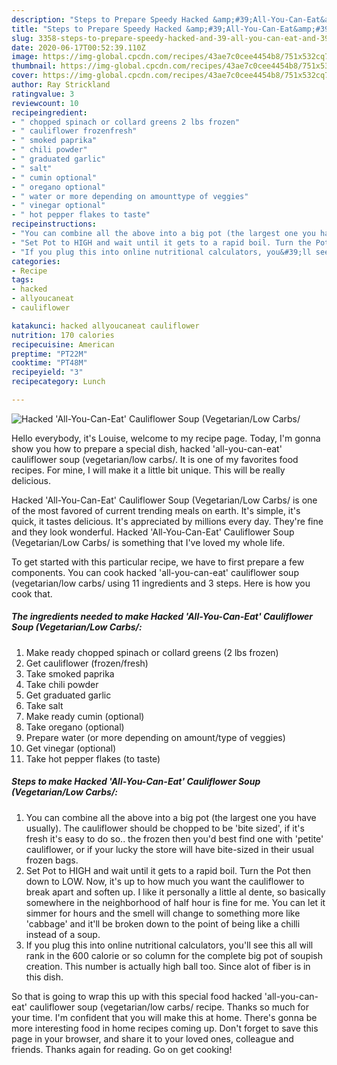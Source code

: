 ```yaml
---
description: "Steps to Prepare Speedy Hacked &amp;#39;All-You-Can-Eat&amp;#39; Cauliflower Soup (Vegetarian/Low Carbs/"
title: "Steps to Prepare Speedy Hacked &amp;#39;All-You-Can-Eat&amp;#39; Cauliflower Soup (Vegetarian/Low Carbs/"
slug: 3358-steps-to-prepare-speedy-hacked-and-39-all-you-can-eat-and-39-cauliflower-soup-vegetarian-low-carbs
date: 2020-06-17T00:52:39.110Z
image: https://img-global.cpcdn.com/recipes/43ae7c0cee4454b8/751x532cq70/hacked-all-you-can-eat-cauliflower-soup-vegetarianlow-carbs-recipe-main-photo.jpg
thumbnail: https://img-global.cpcdn.com/recipes/43ae7c0cee4454b8/751x532cq70/hacked-all-you-can-eat-cauliflower-soup-vegetarianlow-carbs-recipe-main-photo.jpg
cover: https://img-global.cpcdn.com/recipes/43ae7c0cee4454b8/751x532cq70/hacked-all-you-can-eat-cauliflower-soup-vegetarianlow-carbs-recipe-main-photo.jpg
author: Ray Strickland
ratingvalue: 3
reviewcount: 10
recipeingredient:
- " chopped spinach or collard greens 2 lbs frozen"
- " cauliflower frozenfresh"
- " smoked paprika"
- " chili powder"
- " graduated garlic"
- " salt"
- " cumin optional"
- " oregano optional"
- " water or more depending on amounttype of veggies"
- " vinegar optional"
- " hot pepper flakes to taste"
recipeinstructions:
- "You can combine all the above into a big pot (the largest one you have usually). The cauliflower should be chopped to be &#39;bite sized&#39;, if it&#39;s fresh it&#39;s easy to do so.. the frozen then you&#39;d best find one with &#39;petite&#39; cauliflower, or if your lucky the store will have bite-sized in their usual frozen bags."
- "Set Pot to HIGH and wait until it gets to a rapid boil. Turn the Pot then down to LOW. Now, it&#39;s up to how much you want the cauliflower to break apart and soften up. I like it personally a little al dente, so basically somewhere in the neighborhood of half hour is fine for me. You can let it simmer for hours and the smell will change to something more like &#39;cabbage&#39; and it&#39;ll be broken down to the point of being like a chilli instead of a soup."
- "If you plug this into online nutritional calculators, you&#39;ll see this all will rank in the 600 calorie or so column for the complete big pot of soupish creation. This number is actually high ball too. Since alot of fiber is in this dish."
categories:
- Recipe
tags:
- hacked
- allyoucaneat
- cauliflower

katakunci: hacked allyoucaneat cauliflower 
nutrition: 170 calories
recipecuisine: American
preptime: "PT22M"
cooktime: "PT48M"
recipeyield: "3"
recipecategory: Lunch

---
```



![Hacked &#39;All-You-Can-Eat&#39; Cauliflower Soup (Vegetarian/Low Carbs/](https://img-global.cpcdn.com/recipes/43ae7c0cee4454b8/751x532cq70/hacked-all-you-can-eat-cauliflower-soup-vegetarianlow-carbs-recipe-main-photo.jpg)

Hello everybody, it's Louise, welcome to my recipe page. Today, I'm gonna show you how to prepare a special dish, hacked &#39;all-you-can-eat&#39; cauliflower soup (vegetarian/low carbs/. It is one of my favorites food recipes. For mine, I will make it a little bit unique. This will be really delicious.

Hacked &#39;All-You-Can-Eat&#39; Cauliflower Soup (Vegetarian/Low Carbs/ is one of the most favored of current trending meals on earth. It's simple, it's quick, it tastes delicious. It's appreciated by millions every day. They're fine and they look wonderful. Hacked &#39;All-You-Can-Eat&#39; Cauliflower Soup (Vegetarian/Low Carbs/ is something that I've loved my whole life.




To get started with this particular recipe, we have to first prepare a few components. You can cook hacked &#39;all-you-can-eat&#39; cauliflower soup (vegetarian/low carbs/ using 11 ingredients and 3 steps. Here is how you cook that.

<!--inarticleads1-->

##### The ingredients needed to make Hacked &#39;All-You-Can-Eat&#39; Cauliflower Soup (Vegetarian/Low Carbs/:

1. Make ready  chopped spinach or collard greens (2 lbs frozen)
1. Get  cauliflower (frozen/fresh)
1. Take  smoked paprika
1. Take  chili powder
1. Get  graduated garlic
1. Take  salt
1. Make ready  cumin (optional)
1. Take  oregano (optional)
1. Prepare  water (or more depending on amount/type of veggies)
1. Get  vinegar (optional)
1. Take  hot pepper flakes (to taste)




<!--inarticleads2-->

##### Steps to make Hacked &#39;All-You-Can-Eat&#39; Cauliflower Soup (Vegetarian/Low Carbs/:

1. You can combine all the above into a big pot (the largest one you have usually). The cauliflower should be chopped to be &#39;bite sized&#39;, if it&#39;s fresh it&#39;s easy to do so.. the frozen then you&#39;d best find one with &#39;petite&#39; cauliflower, or if your lucky the store will have bite-sized in their usual frozen bags.
1. Set Pot to HIGH and wait until it gets to a rapid boil. Turn the Pot then down to LOW. Now, it&#39;s up to how much you want the cauliflower to break apart and soften up. I like it personally a little al dente, so basically somewhere in the neighborhood of half hour is fine for me. You can let it simmer for hours and the smell will change to something more like &#39;cabbage&#39; and it&#39;ll be broken down to the point of being like a chilli instead of a soup.
1. If you plug this into online nutritional calculators, you&#39;ll see this all will rank in the 600 calorie or so column for the complete big pot of soupish creation. This number is actually high ball too. Since alot of fiber is in this dish.




So that is going to wrap this up with this special food hacked &#39;all-you-can-eat&#39; cauliflower soup (vegetarian/low carbs/ recipe. Thanks so much for your time. I'm confident that you will make this at home. There's gonna be more interesting food in home recipes coming up. Don't forget to save this page in your browser, and share it to your loved ones, colleague and friends. Thanks again for reading. Go on get cooking!
